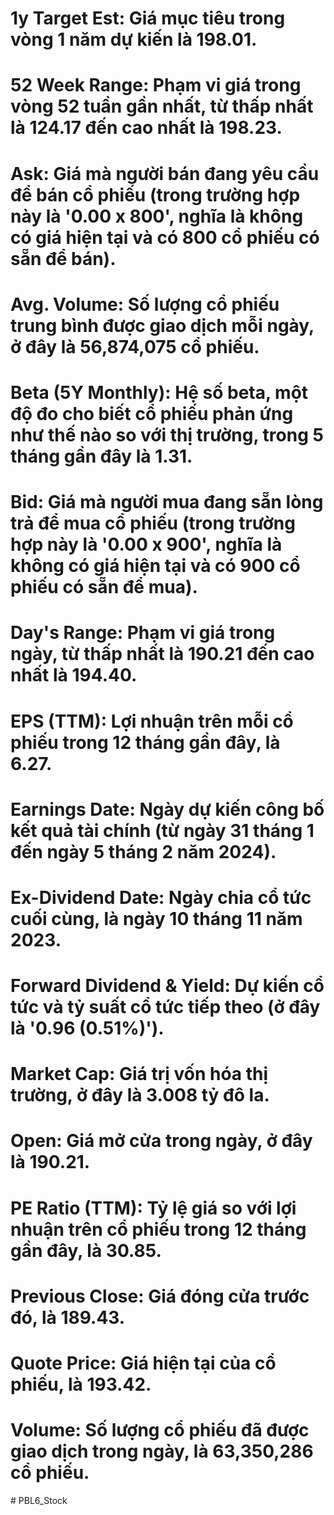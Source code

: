 # 1y Target Est: Giá mục tiêu trong vòng 1 năm dự kiến là 198.01.

# 52 Week Range: Phạm vi giá trong vòng 52 tuần gần nhất, từ thấp nhất là 124.17 đến cao nhất là 198.23.

# Ask: Giá mà người bán đang yêu cầu để bán cổ phiếu (trong trường hợp này là '0.00 x 800', nghĩa là không có giá hiện tại và có 800 cổ phiếu có sẵn để bán).

# Avg. Volume: Số lượng cổ phiếu trung bình được giao dịch mỗi ngày, ở đây là 56,874,075 cổ phiếu.

# Beta (5Y Monthly): Hệ số beta, một độ đo cho biết cổ phiếu phản ứng như thế nào so với thị trường, trong 5 tháng gần đây là 1.31.

# Bid: Giá mà người mua đang sẵn lòng trả để mua cổ phiếu (trong trường hợp này là '0.00 x 900', nghĩa là không có giá hiện tại và có 900 cổ phiếu có sẵn để mua).

# Day's Range: Phạm vi giá trong ngày, từ thấp nhất là 190.21 đến cao nhất là 194.40.

# EPS (TTM): Lợi nhuận trên mỗi cổ phiếu trong 12 tháng gần đây, là 6.27.

# Earnings Date: Ngày dự kiến công bố kết quả tài chính (từ ngày 31 tháng 1 đến ngày 5 tháng 2 năm 2024).

# Ex-Dividend Date: Ngày chia cổ tức cuối cùng, là ngày 10 tháng 11 năm 2023.

# Forward Dividend & Yield: Dự kiến cổ tức và tỷ suất cổ tức tiếp theo (ở đây là '0.96 (0.51%)').

# Market Cap: Giá trị vốn hóa thị trường, ở đây là 3.008 tỷ đô la.

# Open: Giá mở cửa trong ngày, ở đây là 190.21.

# PE Ratio (TTM): Tỷ lệ giá so với lợi nhuận trên cổ phiếu trong 12 tháng gần đây, là 30.85.

# Previous Close: Giá đóng cửa trước đó, là 189.43.

# Quote Price: Giá hiện tại của cổ phiếu, là 193.42.

# Volume: Số lượng cổ phiếu đã được giao dịch trong ngày, là 63,350,286 cổ phiếu.
#   P B L 6 _ S t o c k  
 
